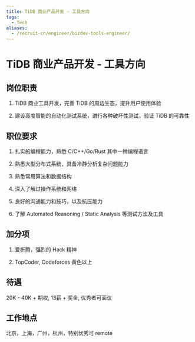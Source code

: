 ```yaml
---
title: TiDB 商业产品开发 - 工具方向
tags:
  - Tech
aliases:
  - /recruit-cn/engineer/bizdev-tools-engineer/
---
```


# TiDB 商业产品开发 - 工具方向

## 岗位职责

1. TiDB 商业工具开发，完善 TiDB 的周边生态，提升用户使用体验

2. 建设高度智能的自动化测试系统，进行各种破坏性测试，验证 TiDB 的可靠性

## 职位要求

1. 扎实的编程能力，熟悉 C/C++/Go/Rust 其中一种编程语言

2. 熟悉大型分布式系统，具备冷静分析复杂问题能力

3. 熟悉常用算法和数据结构

4. 深入了解过操作系统和网络

5. 良好的沟通能力和技巧，以及抗压能力

6. 了解 Automated Reasoning / Static Analysis 等测试方法及工具

## 加分项

1. 爱折腾，强烈的 Hack 精神

2. TopCoder, Codeforces 黄色以上

## 待遇

20K - 40K + 期权, 13薪 + 奖金, 优秀者可面议

## 工作地点

北京，上海，广州，杭州，特别优秀可 remote
